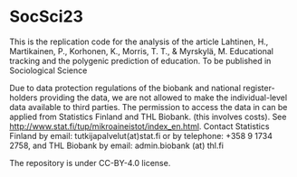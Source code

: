 # SocSci23
This is the replication code for the analysis of the article 
Lahtinen, H., Martikainen, P., Korhonen, K., Morris, T. T., & Myrskylä, M. Educational tracking and the polygenic prediction of education.
To be published in  Sociological Science

Due to data protection regulations of the biobank and national register-holders providing the data, we are not allowed to make the individual-level data available to third parties. The permission to access the data in can be applied from Statistics Finland and THL Biobank. (this involves costs). See http://www.stat.fi/tup/mikroaineistot/index_en.html. Contact Statistics Finland by email: tutkijapalvelut(at)stat.fi or by telephone: +358 9 1734 2758, and THL Biobank by email: admin.biobank (at) thl.fi

The repository is under CC-BY-4.0 license.
